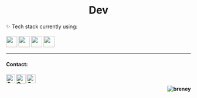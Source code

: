 <h1 align="center">Dev</h1>

  ✨ Tech stack currently using:
   <br>
   <br>
<code><a target="_blank"><img height="30" src="https://www.vectorlogo.zone/logos/dotnet/dotnet-ar21.svg"></a></code>
<code><a target="_blank"><img height="30" src="https://cdn.worldvectorlogo.com/logos/c--4.svg"></a></code>
<code><a target="_blank"><img height="30" src="https://www.vectorlogo.zone/logos/javascript/javascript-icon.svg"></a></code>
<code><a target="_blank"><img height="30" src="https://www.vectorlogo.zone/logos/git-scm/git-scm-icon.svg"></a></code>

---

<h4> Contact: <h4>
  </hr>
  <a href="https://www.linkedin.com/in/bruno-pereira-b117ab210/">
   <img align="left" alt=" Om Patel | Linkedin" width="24px" src="https://www.vectorlogo.zone/logos/linkedin/linkedin-icon.svg" />
  </a>
  <a href="mailto:brunopy2@gmail.com">
    <img align="left" alt="Om Patel | Gmail" width="26px" src="https://www.vectorlogo.zone/logos/gmail/gmail-icon.svg" />
  </a>
  <a href="https://www.instagram.com/brunopereira222/">
    <img align="left" alt="Om Patel | Instagram" width="24px" src="https://www.vectorlogo.zone/logos/instagram/instagram-icon.svg" />
  </a>
  <br>
  
<p align="right" > <img src="https://komarev.com/ghpvc/?username=breney&label=Profile%20views&color=0e75b6&style=flat" alt="breney" /> </p>
